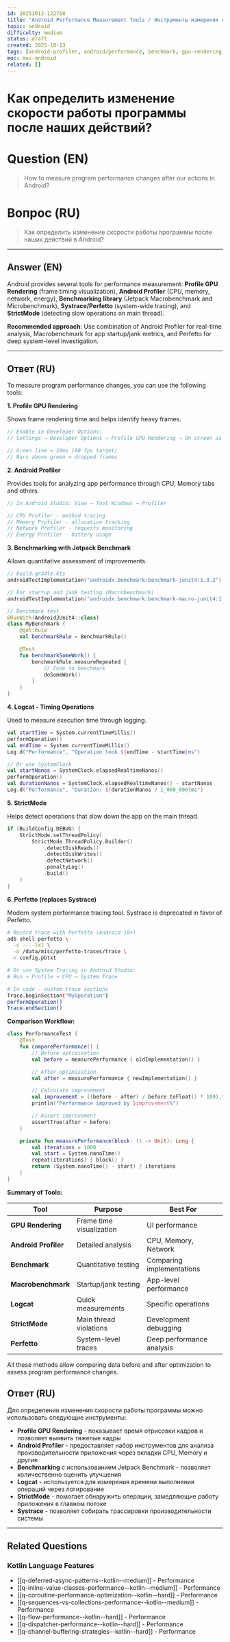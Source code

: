 ```yaml
---
id: 20251012-122768
title: "Android Performance Measurement Tools / Инструменты измерения производительности Android"
topic: android
difficulty: medium
status: draft
created: 2025-10-13
tags: [android-profiler, android/performance, benchmark, gpu-rendering, optimization, performance, profiling, difficulty/medium]
moc: moc-android
related: []
---
```

# Как определить изменение скорости работы программы после наших действий?

# Question (EN)
> How to measure program performance changes after our actions in Android?

# Вопрос (RU)
> Как определить изменение скорости работы программы после наших действий в Android?

---

## Answer (EN)

Android provides several tools for performance measurement: **Profile GPU Rendering** (frame timing visualization), **Android Profiler** (CPU, memory, network, energy), **Benchmarking library** (Jetpack Macrobenchmark and Microbenchmark), **Systrace/Perfetto** (system-wide tracing), and **StrictMode** (detecting slow operations on main thread).

**Recommended approach**: Use combination of Android Profiler for real-time analysis, Macrobenchmark for app startup/jank metrics, and Perfetto for deep system-level investigation.

---

## Ответ (RU)

To measure program performance changes, you can use the following tools:

**1. Profile GPU Rendering**

Shows frame rendering time and helps identify heavy frames.

```kotlin
// Enable in Developer Options:
// Settings → Developer Options → Profile GPU Rendering → On screen as bars

// Green line = 16ms (60 fps target)
// Bars above green = dropped frames
```

**2. Android Profiler**

Provides tools for analyzing app performance through CPU, Memory tabs and others.

```kotlin
// In Android Studio: View → Tool Windows → Profiler

// CPU Profiler - method tracing
// Memory Profiler - allocation tracking
// Network Profiler - requests monitoring
// Energy Profiler - battery usage
```

**3. Benchmarking with Jetpack Benchmark**

Allows quantitative assessment of improvements.

```kotlin
// build.gradle.kts
androidTestImplementation("androidx.benchmark:benchmark-junit4:1.3.2")

// For startup and jank testing (Macrobenchmark)
androidTestImplementation("androidx.benchmark:benchmark-macro-junit4:1.3.2")

// Benchmark test
@RunWith(AndroidJUnit4::class)
class MyBenchmark {
    @get:Rule
    val benchmarkRule = BenchmarkRule()

    @Test
    fun benchmarkSomeWork() {
        benchmarkRule.measureRepeated {
            // Code to benchmark
            doSomeWork()
        }
    }
}
```

**4. Logcat - Timing Operations**

Used to measure execution time through logging.

```kotlin
val startTime = System.currentTimeMillis()
performOperation()
val endTime = System.currentTimeMillis()
Log.d("Performance", "Operation took ${endTime - startTime}ms")

// Or use SystemClock
val startNanos = SystemClock.elapsedRealtimeNanos()
performOperation()
val durationNanos = SystemClock.elapsedRealtimeNanos() - startNanos
Log.d("Performance", "Duration: ${durationNanos / 1_000_000}ms")
```

**5. StrictMode**

Helps detect operations that slow down the app on the main thread.

```kotlin
if (BuildConfig.DEBUG) {
    StrictMode.setThreadPolicy(
        StrictMode.ThreadPolicy.Builder()
            .detectDiskReads()
            .detectDiskWrites()
            .detectNetwork()
            .penaltyLog()
            .build()
    )
}
```

**6. Perfetto (replaces Systrace)**

Modern system performance tracing tool. Systrace is deprecated in favor of Perfetto.

```bash
# Record trace with Perfetto (Android 10+)
adb shell perfetto \
  -c - --txt \
  -o /data/misc/perfetto-traces/trace \
  < config.pbtxt

# Or use System Tracing in Android Studio:
# Run → Profile → CPU → System Trace

# In code - custom trace sections
Trace.beginSection("MyOperation")
performOperation()
Trace.endSection()
```

**Comparison Workflow:**

```kotlin
class PerformanceTest {
    @Test
    fun comparePerformance() {
        // Before optimization
        val before = measurePerformance { oldImplementation() }

        // After optimization
        val after = measurePerformance { newImplementation() }

        // Calculate improvement
        val improvement = ((before - after) / before.toFloat() * 100).toInt()
        println("Performance improved by $improvement%")

        // Assert improvement
        assertTrue(after < before)
    }

    private fun measurePerformance(block: () -> Unit): Long {
        val iterations = 1000
        val start = System.nanoTime()
        repeat(iterations) { block() }
        return (System.nanoTime() - start) / iterations
    }
}
```

**Summary of Tools:**

| Tool | Purpose | Best For |
|------|---------|----------|
| **GPU Rendering** | Frame time visualization | UI performance |
| **Android Profiler** | Detailed analysis | CPU, Memory, Network |
| **Benchmark** | Quantitative testing | Comparing implementations |
| **Macrobenchmark** | Startup/jank testing | App-level performance |
| **Logcat** | Quick measurements | Specific operations |
| **StrictMode** | Main thread violations | Development debugging |
| **Perfetto** | System-level traces | Deep performance analysis |

All these methods allow comparing data before and after optimization to assess program performance changes.

## Ответ (RU)
Для определения изменения скорости работы программы можно использовать следующие инструменты:

- **Profile GPU Rendering** - показывает время отрисовки кадров и позволяет выявить тяжелые кадры
- **Android Profiler** - предоставляет набор инструментов для анализа производительности приложения через вкладки CPU, Memory и другие
- **Benchmarking** с использованием Jetpack Benchmark - позволяет количественно оценить улучшения
- **Logcat** - используется для измерения времени выполнения операций через логирование
- **StrictMode** - помогает обнаружить операции, замедляющие работу приложения в главном потоке
- **Systrace** - позволяет собирать трассировки производительности системы


---

## Related Questions

### Kotlin Language Features
- [[q-deferred-async-patterns--kotlin--medium]] - Performance
- [[q-inline-value-classes-performance--kotlin--medium]] - Performance
- [[q-coroutine-performance-optimization--kotlin--hard]] - Performance
- [[q-sequences-vs-collections-performance--kotlin--medium]] - Performance
- [[q-flow-performance--kotlin--hard]] - Performance
- [[q-dispatcher-performance--kotlin--hard]] - Performance
- [[q-channel-buffering-strategies--kotlin--hard]] - Performance
